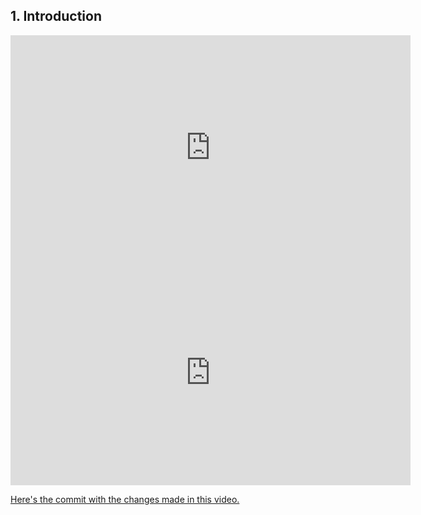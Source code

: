 ## 1. Introduction

<iframe class="embed-responsive-item" allowfullscreen="1" allow="accelerometer; autoplay; encrypted-media; gyroscope; picture-in-picture" title="YouTube video player" src="https://www.youtube.com/embed/9e3divgVWus?showinfo=0&amp;rel=0&amp;autohide=1&amp;vq=hd720&amp;hl=en-us&amp;cc_load_policy=0&amp;enablejsapi=1&amp;origin=https%3A%2F%2Fclassroom.udacity.com&amp;widgetid=67" id="widget68" width="640" height="360" frameborder="0"></iframe>



<iframe class="embed-responsive-item" allowfullscreen="1" allow="accelerometer; autoplay; encrypted-media; gyroscope; picture-in-picture" title="YouTube video player" src="https://www.youtube.com/embed/TFzVN0hDcpI?showinfo=0&amp;rel=0&amp;autohide=1&amp;vq=hd720&amp;hl=en-us&amp;cc_load_policy=0&amp;enablejsapi=1&amp;origin=https%3A%2F%2Fclassroom.udacity.com&amp;widgetid=69" id="widget70" width="640" height="360" frameborder="0"></iframe>



[Here's the commit with the changes made in this video.](https://github.com/udacity/reactnd-redux-todos-goals/commit/f9aed03cd19975c8aa96cd25f497cba955fb8d78)